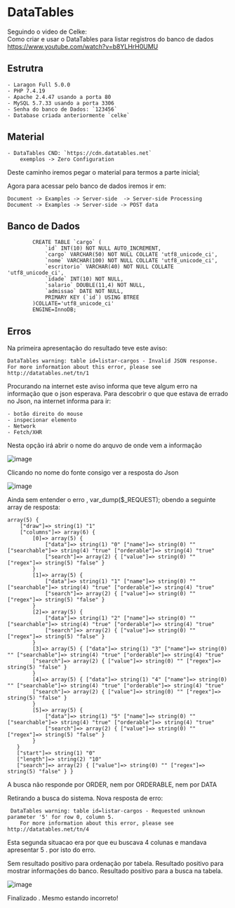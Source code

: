 # DataTables

Seguindo o video de Celke:  
    Como criar e usar o DataTables para listar registros do banco de dados  
    https://www.youtube.com/watch?v=b8YLHrH0UMU

## Estrutra
    - Laragon Full 5.0.0
    - PHP 7.4.19
    - Apache 2.4.47 usando a porta 80
    - MySQL 5.7.33 usando a porta 3306
    - Senha do banco de Dados: `123456`
    - Database criada anteriormente `celke`

## Material
    - DataTables CND: `https://cdn.datatables.net`
        exemplos -> Zero Configuration

Deste caminho iremos pegar o material para termos a parte inicial;

Agora para acessar pelo banco de dados iremos ir em: 
    
    Document -> Examples -> Server-side  -> Server-side Processing 
    Document -> Examples -> Server-side -> POST data 

## Banco de Dados 

            CREATE TABLE `cargo` (
                `id` INT(10) NOT NULL AUTO_INCREMENT,
                `cargo` VARCHAR(50) NOT NULL COLLATE 'utf8_unicode_ci',
                `nome` VARCHAR(100) NOT NULL COLLATE 'utf8_unicode_ci',
                `escritorio` VARCHAR(40) NOT NULL COLLATE 'utf8_unicode_ci',
                `idade` INT(10) NOT NULL,
                `salario` DOUBLE(11,4) NOT NULL,
                `admissao` DATE NOT NULL,
                PRIMARY KEY (`id`) USING BTREE
            )COLLATE='utf8_unicode_ci'
            ENGINE=InnoDB;
            
            
   
## Erros

Na primeira apresentação do resultado teve este aviso:

    DataTables warning: table id=listar-cargos - Invalid JSON response. For more information about this error, please see http://datatables.net/tn/1

Procurando na internet este aviso informa que teve algum erro na informação que o json esperava. 
Para descobrir o que que estava de errado no Json, na internet informa para ir:

    - botão direito do mouse
    - inspecionar elemento 
    - Network
    - Fetch/XHR
Nesta opção irá abrir o nome do arquvo de onde vem a informação  

![image](https://user-images.githubusercontent.com/1613816/163724422-c8249ba7-af05-4a27-8a46-fedf7788e4d8.png)

Clicando no nome do fonte  consigo ver a resposta do Json 

![image](https://user-images.githubusercontent.com/1613816/163724476-3157ee99-cdf7-4096-a146-2b0363697643.png)

Ainda sem entender o erro ,  var_dump($_REQUEST); obendo a seguinte array de resposta:

    array(5) { 
        ["draw"]=> string(1) "1"
        ["columns"]=> array(6) { 
            [0]=> array(5) { 
                ["data"]=> string(1) "0" ["name"]=> string(0) "" ["searchable"]=> string(4) "true" ["orderable"]=> string(4) "true" 
                ["search"]=> array(2) { ["value"]=> string(0) "" ["regex"]=> string(5) "false" } 
            } 
            [1]=> array(5) { 
                ["data"]=> string(1) "1" ["name"]=> string(0) "" ["searchable"]=> string(4) "true" ["orderable"]=> string(4) "true" 
                ["search"]=> array(2) { ["value"]=> string(0) "" ["regex"]=> string(5) "false" } 
            } 
            [2]=> array(5) {
                ["data"]=> string(1) "2" ["name"]=> string(0) "" ["searchable"]=> string(4) "true" ["orderable"]=> string(4) "true" 
                ["search"]=> array(2) { ["value"]=> string(0) "" ["regex"]=> string(5) "false" }
            } 
            [3]=> array(5) { ["data"]=> string(1) "3" ["name"]=> string(0) "" ["searchable"]=> string(4) "true" ["orderable"]=> string(4) "true" 
            ["search"]=> array(2) { ["value"]=> string(0) "" ["regex"]=> string(5) "false" }
            } 
            [4]=> array(5) { ["data"]=> string(1) "4" ["name"]=> string(0) "" ["searchable"]=> string(4) "true" ["orderable"]=> string(4) "true" 
            ["search"]=> array(2) { ["value"]=> string(0) "" ["regex"]=> string(5) "false" } 
            }
            [5]=> array(5) { 
                ["data"]=> string(1) "5" ["name"]=> string(0) "" ["searchable"]=> string(4) "true" ["orderable"]=> string(4) "true" 
                ["search"]=> array(2) { ["value"]=> string(0) "" ["regex"]=> string(5) "false" } 
            } 
       } 
       ["start"]=> string(1) "0" 
       ["length"]=> string(2) "10" 
       ["search"]=> array(2) { ["value"]=> string(0) "" ["regex"]=> string(5) "false" } }
       
 
 A busca não responde por ORDER,  nem por ORDERABLE,  nem por DATA
 
 Retirando a busca do sistema. Nova resposta de erro:
 
     DataTables warning: table id=listar-cargos - Requested unknown parameter '5' for row 0, column 5. 
        For more information about this error, please see http://datatables.net/tn/4


Esta segunda situacao era por que eu buscava 4 colunas e mandava apresentar 5  . por isto do erro.

Sem resultado positivo para ordenação por tabela. 
Resultado positivo para mostrar informações do banco. 
Resultado positivo para a busca na tabela. 

![image](https://user-images.githubusercontent.com/1613816/163730211-6746569e-35c2-483b-840c-1d4c5bb206e9.png)


Finalizado . Mesmo estando incorreto!
